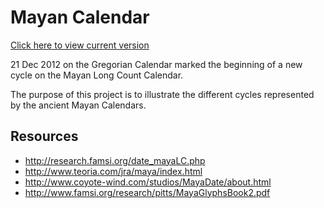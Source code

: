 # Mayan Calendar

[Click here to view current version](http://shaunew.github.com/MayanCalendar/)

21 Dec 2012 on the Gregorian Calendar marked the beginning of a new cycle on the Mayan Long Count Calendar.

The purpose of this project is to illustrate the different cycles represented by the ancient Mayan Calendars.

## Resources

* http://research.famsi.org/date_mayaLC.php
* http://www.teoria.com/jra/maya/index.html
* http://www.coyote-wind.com/studios/MayaDate/about.html
* http://www.famsi.org/research/pitts/MayaGlyphsBook2.pdf

